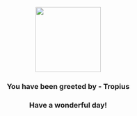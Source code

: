 <p align="center">
    <img src="https://raw.githubusercontent.com/PokeAPI/sprites/master/sprites/pokemon/357.png" width="150" height="150">
</p>
<h3 align="center">You have been greeted by - <b>Tropius</b></h3>
<h3 align="center">Have a wonderful day!</h3>

